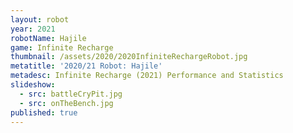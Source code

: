 ```yaml
---
layout: robot
year: 2021
robotName: Hajile
game: Infinite Recharge
thumbnail: /assets/2020/2020InfiniteRechargeRobot.jpg
metatitle: '2020/21 Robot: Hajile'
metadesc: Infinite Recharge (2021) Performance and Statistics
slideshow:
  - src: battleCryPit.jpg
  - src: onTheBench.jpg
published: true
---
```


